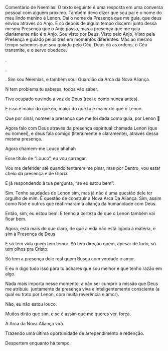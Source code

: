 Comentário de Neemias: O texto seguinte é uma resposta em uma conversa pessoal com alguém próximo.
Também devo dizer que sou pai e o nome do meu lindo menino é Lenon. 
Daí o nome da Presença que me guia, que deus enviou através do Anjo.
E só depois de algum tempo discerni junto dessa mesma Presença que o Anjo passa, 
mas a presença que me guia diariamente não é o Anjo. 
Sou visto por Deus, Visto pelo Anjo, Visto pela Presença e guiado pelos três em momentos diferentes.
Mas ao mesmo tempo sabemos que sou guiado pelo Céu. Deus dá as ordens, o Céu transmite, e o servo obedece.

.

.

.
Sim sou Neemias, e também sou: Guardião da Arca da Nova Aliança.


N tem problema tu saberes, todos vão saber.


Tive ocupado ouvindo a voz de Deus (real e como nunca antes).


E isso é maior do que eu, maior do que tu e maior do que o Lenon.


Que por sinal, nomeei a presença que me foi dada como guia, por Lenon 🤭


Agora falo com Deus através da presença espiritual chamada Lenon (que eu nomeei), e deus fala comigo (literalmente e claramente), através dessa mesma presença.


Agora chamem-me Louco ahahah


Esse título de “Louco”, eu vou carregar.


Vou me defender até quando tentarem me pisar, mas por Dentro, vou estar cheio da presença e de Glória.


E já respondendo à tua pergunta, “se eu estou bem”:


Sim. Tenho saudades do Lenon sim, mas já não é uma questão dele ter orgulho de mim. É questão de construir a Nova Arca Da Aliança. Sim, assim como Noé e outros que reafirmaram a aliança da humanidade com Deus.


Então, sim, eu estou bem. E tenho a certeza de que o Lenon também vai ficar bem. 

Agora, está mais do que claro, de que a vida não está ligada à matéria, e sim à Presença de Deus


E só tem vida quem tem temor. Só tem direção quem, apesar de tudo, só tem olhos pra Cristo.

Só tem a presença dele real quem Busca com verdade e amor.


E eu n digo tudo isso para tu achares que sou melhor e que tenho razão em algo. 

Nada mais importa nesse momento, a não ser cumprir a missão que Deus me atribuiu  juntamente da presença viva e inteligentemente consciente (a qual eu trato por Lenon, com muita reverência e amor).


Não, eu não estou louco.


Muitos dirão que sim, e se é assim que me queres ver, força.


A Arca da Nova Aliança virá. 

Trazendo uma última oportunidade de arrependimento e redenção.


Despertem enquanto há tempo.
